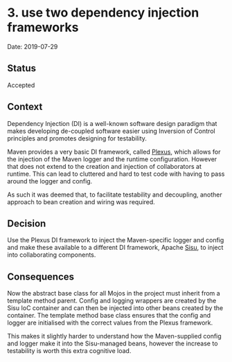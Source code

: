 # 3. use two dependency injection frameworks

Date: 2019-07-29

## Status

Accepted

## Context

Dependency Injection (DI) is a well-known software design paradigm that makes developing de-coupled software easier 
using Inversion of Control principles and promotes designing for testability.

Maven provides a very basic DI framework, called [Plexus](https://codehaus-plexus.github.io/), which allows for the 
injection of the Maven logger and the runtime configuration.  However that does not extend to the creation and injection
of collaborators at runtime.  This can lead to cluttered and hard to test code with having to pass around the logger and 
config.

As such it was deemed that, to facilitate testability and decoupling, another approach to bean creation and wiring was
required.

## Decision

Use the Plexus DI framework to inject the Maven-specific logger and config and make these available to a different DI 
framework, Apache [Sisu](https://www.eclipse.org/sisu/), to inject into collaborating components.

## Consequences

Now the abstract base class for all Mojos in the project must inherit from a template method parent.  Config and logging
wrappers are created by the Sisu IoC container and can then be injected into other beans created by the container.  The 
template method base class ensures that the config and logger are initialised with the correct values from the Plexus 
framework.

This makes it slightly harder to understand how the Maven-supplied config and logger make it into the Sisu-managed 
beans, however the increase to testability is worth this extra cognitive load.
